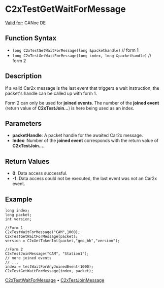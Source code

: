 # C2xTestGetWaitForMessage

[Valid for](../../../Shared/FeatureAvailability.md): CANoe DE

## Function Syntax

- `long C2xTestGetWaitForMessage(long &packethandle)` // form 1
- `long C2xTestGetWaitForMessage(long index, long &packethandle)` // form 2

## Description

If a valid Car2x message is the last event that triggers a wait instruction, the packet's handle can be called up with form 1.

Form 2 can only be used for **joined events**. The number of the **joined event** (return value of **C2xTestJoin…**) is here being used as an index.

## Parameters

- **packetHandle**: A packet handle for the awaited Car2x message.
- **Index**: Number of the **joined event** corresponds with the return value of **C2xTestJoin…**.

## Return Values

- **0**: Data access successful.
- **-1**: Data access could not be executed, the last event was not an Car2x event.

## Example

```plaintext
long index;
long packet;
int version;

//Form 1
C2xTestWaitForMessage("CAM",1000);
C2xTestGetWaitForMessage(packet);
version = C2xGetTokenInt(packet,"geo_bh","version");

//Form 2
C2xTestJoinMessage("CAM", "Station1");
// more joined events
// ...
index = testWaitForAnyJoinedEvent(1000);
C2xTestGetWaitForMessage(index, packet);
```

[C2xTestWaitForMessage](CAPLfunctionC2xTestWaitForMessage.md) • [C2xTestJoinMessage](CAPLfunctionC2xTestJoinMessage.md)
